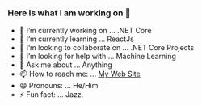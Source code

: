 ### Here is what I am working on 👋
- 🔭 I’m currently working on ... .NET Core
- 🌱 I’m currently learning ... ReactJs
- 👯 I’m looking to collaborate on ... .NET Core Projects
- 🤔 I’m looking for help with ... Machine Learning
- 💬 Ask me about ... Anything
- 📫 How to reach me: ... [My Web Site](https://robert.simiyu.me)
- 😄 Pronouns: ... He/Him
- ⚡ Fun fact: ... Jazz. 
